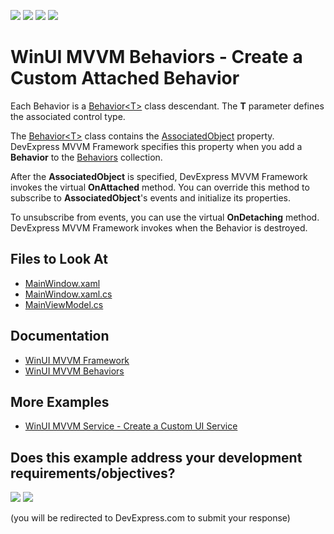 <!-- default badges list -->
![](https://img.shields.io/endpoint?url=https://codecentral.devexpress.com/api/v1/VersionRange/499441236/22.1.2%2B)
[![](https://img.shields.io/badge/Open_in_DevExpress_Support_Center-FF7200?style=flat-square&logo=DevExpress&logoColor=white)](https://supportcenter.devexpress.com/ticket/details/T1093378)
[![](https://img.shields.io/badge/📖_How_to_use_DevExpress_Examples-e9f6fc?style=flat-square)](https://docs.devexpress.com/GeneralInformation/403183)
[![](https://img.shields.io/badge/💬_Leave_Feedback-feecdd?style=flat-square)](#does-this-example-address-your-development-requirementsobjectives)
<!-- default badges end -->
<!--
A repository template for creating new examples.
-->
# WinUI MVVM Behaviors - Create a Custom Attached Behavior

Each Behavior is a [Behavior&lt;T&gt;](https://docs.devexpress.com/WinUI/DevExpress.WinUI.Core.Behavior-1?v=22.1) class descendant. The **T** parameter defines the associated control type.

The [Behavior&lt;T&gt;](https://docs.devexpress.com/WinUI/DevExpress.WinUI.Core.Behavior-1?v=22.1) class contains the [AssociatedObject](https://docs.devexpress.com/WinUI/DevExpress.WinUI.Core.Behavior.AssociatedObject?v=22.1) property. DevExpress MVVM Framework specifies this property when you add a **Behavior** to the [Behaviors](https://docs.devexpress.com/WinUI/DevExpress.WinUI.Core.Interaction.Behaviors?v=22.1) collection. 

After the **AssociatedObject** is specified, DevExpress MVVM Framework invokes the virtual **OnAttached** method. You can override this method to subscribe to **AssociatedObject**'s events and initialize its properties. 

To unsubscribe from events, you can use the virtual **OnDetaching** method. DevExpress MVVM Framework invokes when the Behavior is destroyed.

<!-- default file list -->


## Files to Look At

- [MainWindow.xaml](./CS/winui-mvvm-custom-behavior/winui-mvvm-custom-behavior/MainWindow.xaml)
- [MainWindow.xaml.cs](./CS/winui-mvvm-custom-behavior/winui-mvvm-custom-behavior/MainWindow.xaml.cs)
- [MainViewModel.cs](./CS/winui-mvvm-custom-behavior/winui-mvvm-custom-behavior/ViewModel.cs)
<!-- default file list end --> 

## Documentation

- [WinUI MVVM Framework](https://docs.devexpress.com/WinUI/102569/mvvm-framework?v=22.1)
- [WinUI MVVM Behaviors](https://docs.devexpress.com/WinUI/402936/mvvm/behaviors?v=22.1)

## More Examples

- [WinUI MVVM Service - Create a Custom UI Service](https://github.com/DevExpress-Examples/winui-mvvm-custom-service)
<!-- feedback -->
## Does this example address your development requirements/objectives?

[<img src="https://www.devexpress.com/support/examples/i/yes-button.svg"/>](https://www.devexpress.com/support/examples/survey.xml?utm_source=github&utm_campaign=winui-mvvm-custom-behavior&~~~was_helpful=yes) [<img src="https://www.devexpress.com/support/examples/i/no-button.svg"/>](https://www.devexpress.com/support/examples/survey.xml?utm_source=github&utm_campaign=winui-mvvm-custom-behavior&~~~was_helpful=no)

(you will be redirected to DevExpress.com to submit your response)
<!-- feedback end -->

